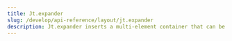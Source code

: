 ```yaml
---
title: Jt.expander
slug: /develop/api-reference/layout/jt.expander
description: Jt.expander inserts a multi-element container that can be expanded/collapsed.
---
```


<Autofunction function="streamlit.expander" />
